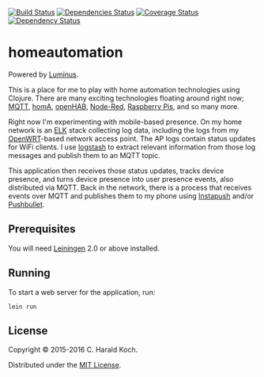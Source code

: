 [![Build Status](https://travis-ci.org/haraldkoch/homeautomation.svg?branch=master)](https://travis-ci.org/haraldkoch/homeautomation)
[![Dependencies Status](http://jarkeeper.com/haraldkoch/homeautomation/status.png)](http://jarkeeper.com/haraldkoch/homeautomation)
[![Coverage Status](https://coveralls.io/repos/haraldkoch/homeautomation/badge.svg?branch=master&service=github)](https://coveralls.io/github/haraldkoch/homeautomation?branch=master)
[![Dependency Status](https://dependencyci.com/github/haraldkoch/homeautomation/badge)](https://dependencyci.com/github/haraldkoch/homeautomation)

# homeautomation

Powered by [Luminus](http://www.luminusweb.net/).

This is a place for me to play with home automation technologies using
Clojure. There are many exciting technologies floating around right now;
[MQTT][mqtt], [homA][homa], [openHAB][openhab], [Node-Red][nodered],
[Raspberry Pis][rpi], and so many more.

Right now I'm experimenting with mobile-based presence. On my home network
is an [ELK][elk] stack collecting log data, including the logs from my
[OpenWRT][openwrt]-based network access point. The AP logs contain status
updates for WiFi clients. I use [logstash][logstash] to extract relevant
information from those log messages and publish them to an MQTT topic.

This application then receives those status updates, tracks device
presence, and turns device presence into user presence events, also
distributed via MQTT. Back in the network, there is a process that
receives events over MQTT and publishes them to my phone using
[Instapush][instapush] and/or [Pushbullet][pushbullet].

## Prerequisites

You will need [Leiningen][1] 2.0 or above installed.

[1]: https://github.com/technomancy/leiningen

## Running

To start a web server for the application, run:

    lein run

## License

Copyright © 2015-2016 C. Harald Koch.

Distributed under the [MIT License](http://opensource.org/licenses/MIT).

[mqtt]: <http://mqtt.org/>
[homa]: <https://github.com/binarybucks/homA>
[openhab]: <http://www.openhab.org/>
[nodered]: <http://nodered.org/>
[rpi]: <https://www.raspberrypi.org/>
[elk]: <https://www.elastic.co/products>
[openwrt]: <https://openwrt.org/>
[logstash]: <https://www.elastic.co/products/logstash>
[instapush]: <https://instapush.im/>
[pushbullet]: <https://www.pushbullet.com>
